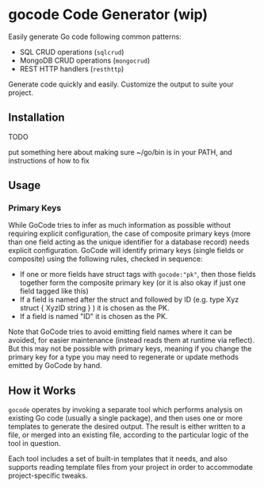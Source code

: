 # gocode Code Generator (wip)

Easily generate Go code following common patterns:

* SQL CRUD operations (`sqlcrud`)
* MongoDB CRUD operations (`mongocrud`)
* REST HTTP handlers (`resthttp`)

Generate code quickly and easily.  Customize the output to suite your project.

## Installation

TODO

put something here about making sure ~/go/bin is in your PATH, and instructions of how to fix

## Usage

### Primary Keys

While GoCode tries to infer as much information as possible without requiring explicit configuration,
the case of composite primary keys (more than one field acting as the unique identifier for a database record)
needs explicit configuration.  GoCode will identify primary keys (single fields or composite) using the following rules,
checked in sequence:

- If one or more fields have struct tags with `gocode:"pk"`, then those fields together form the composite primary key (or it is also okay if just one field tagged like this)
- If a field is named after the struct and followed by ID (e.g. type Xyz struct { XyzID string } ) it is chosen as the PK.
- If a field is named "ID" it is chosen as the PK.

Note that GoCode tries to avoid emitting field names where it can be avoided, for easier maintenance (instead reads them at runtime via reflect). But this may not be possible with primary keys, meaning if you change the primary key for a type you may need to regenerate or update methods emitted by GoCode by hand.

## How it Works

`gocode` operates by invoking a separate tool which performs analysis on existing Go code (usually a single package), and then uses one or more templates to generate the desired output.  The result is either written to a file, or merged into an existing file, according to the particular logic of the tool in question.

Each tool includes a set of built-in templates that it needs, and also supports reading template files from your project in order to accommodate project-specific tweaks.

<!--
## Notes

TODO:
* sqlcrud mvp:
  - set up test harness so we can run through tmpl generation DONE (COMPILES)
  - debug mysql startup/connection DONE
  - get pressly goose migrations working
    - add option to specify migrations package, with appropriate default logic ("migrations" next to the store folder) DONE
    - make template for go file generation with example from https://github.com/pressly/goose#embedded-sql-migrations (SetBaseFS goes in init()) DONE
    - add logic to create one empty migration file if no files in migration dir DONE
    - main_test.go needs to include writing a table migration file, just like it writes types.go DONE
    - update test to emit the correct import and call goose.Up() (after each db create) DONE
  - mysql docker test case DONE
  - attach tx to context DONE
  - write out crud templates using sqlx
    - separate transaction test case DONE
    - Insert DONE
    - SelectByID DONE
    - Delete DONE
    - Update DONE
    - Select DONE
    - Count DONE
    - SelectCursor
  - punchlist
    - try a few command line commands and make sure the basic stuff works
  - implement helpers in mongocrud (maybe move to backlog)
  	- idAssign
	  - createTimeTouch
	  - updateTimeTouch
	  - storeValidate
  - mongo Count() needs sort also just like SQL so it can determine the index (move to backlog)
  - backlog: break up the tests so they track with which methods are included, and add the options too (-create, -read, etc.)
* Handlers
  - see if we can express permissions with a super simple interface abstraction, e.g. CanRead(interface{}) bool, etc.
    it should be optional, but could let us have perms from the get-go without
  - both PUT and PATCH support
  - querying should default to "normal" way but have a few lines of commented code to switch to cursor
  - we can probably incorporate the key aspects of werr as helper methods - probably too simple to introduce a dependency
    - probably we should support the wrapped return value approach but also a simple helper method or two for outputting
      errors with a public message (since the controller usually handles that anyway), this way the only interface thing
      we need is the HTTP status code
    - or maybe not even bother with the wrapped error approach, as long as the helper methods are clear and simple
    - decide what to do with the other options: ID, location info
    - longer version, still good: if err != nil { w.WriteStatus(statusCode(err)); w.Write(logErr(err)); return }
    - maybe a bit more compact: if err != nil { writeErrf(w, 0, err, "something went wrong: %d", n) }
    - should there also be a writeErr(w, 0, err), what about writeErr(w, 0, err, "public message")
    - 0 means extract status from err or 500
    - writeErr can itself have the file:line and ID stuff in there, maybe file:line commented out by default
    - maybe we don't need wrap function at all
    - writeErrf(w http.ResponseWriter, status int, err error, responseFormat string, args ...interface{})
      - if status is 0 detect from err or 500
      - if err is nil then don't log
      - if responseFormat is "" then don't write to output
* Decide what we want to do about main program, need at least something for that
* Implement custom template support - ideally an option would write the default template (files) to a well-known location and it could be edited frmo there.
* UI
  - common flags approach so we can communicate to the UI what each program needs
  - diff'ed (dry-run) output
* Clean up main README and make some decent exampels of how to use
* Anything we can do about API doc?  Maybe something to generate what Swagger needs?

---

* we should add Vugu UI generation!

* multiple templates - so either when you install or just in general you can select from multiple sets of templates, e.g. the sqlcrud generator can be sqlx, dbr, etc.

* maybe there's a dryrun mode where the input can be the os filesystem but the output can be something in memory, and so
  allow us to create a full preview of the various changes

* gocode is the command
* gocode mongo-crud would invoke gocode-mongo-crud or similar
* the specific tool analyzes the code (usually a package) and performs some actions based on templates
* templates can be built-in or customized per project by putting template files in .gocode (should be a command to install them)
( gocode ui - should launch a browser and give command examples for each of the various things - could it produce a preview? that'd be really cool, also examples, also auto completion
* need to standardize on a help system and ui system that gocode can use to glean info from, or use json or something
* provide plugins and templates for: sqlstore crud, mongodb crud, http handler crud
* tests for templates would be really useful as well - it's very easy to mess up a template and then not know it until you have to generate your next thing.  Verifying that the result at least compiles would be useful
* interactive prompts might be nice, but decide if this is more useful than having a UI or even just decent documentation with lots of examples

Example command lines:

gocode mongodbcrud -struct Workspace -file workspace.go -package ./mstore -create -read -list -update -delete -all

gocode mongodbcrud -install-templates

-->
